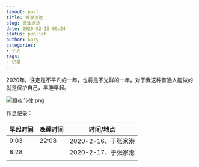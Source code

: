 ```yaml
---
layout: post
title: 微波逐迹
slug: 微波逐迹
date: 2020-02-16 09:24
status: publish
author: Gary
categories: 
- 个人
tags: 
- 记录
---
```


2020年，注定是不平凡的一年，也将是不光鲜的一年，对于我这种普通人能做的就是保护自己，早睡早起。

![昼夜节律.png](https://i.loli.net/2020/02/17/fSOMHRC2FPQsu8t.png)

作息记录：

| 早起时间 | 晚睡时间 | 时间/地点           |
| -------- | -------- | ------------------- |
| 9:03     | 22:08    | 2020-2-16、于张家港 |
| 8:28     |          | 2020-2-17、于张家港 |
|          |          |                     |

